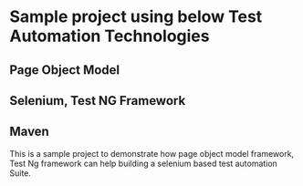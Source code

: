 # Sample project using below Test Automation Technologies

## Page Object Model
## Selenium, Test NG Framework
## Maven

This is a sample project to demonstrate how page object model framework, Test Ng framework can help building a selenium based test automation Suite.
